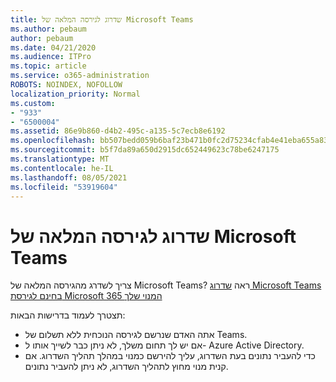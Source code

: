 ```yaml
---
title: שדרוג לגירסה המלאה של Microsoft Teams
ms.author: pebaum
author: pebaum
ms.date: 04/21/2020
ms.audience: ITPro
ms.topic: article
ms.service: o365-administration
ROBOTS: NOINDEX, NOFOLLOW
localization_priority: Normal
ms.custom:
- "933"
- "6500004"
ms.assetid: 86e9b860-d4b2-495c-a135-5c7ecb8e6192
ms.openlocfilehash: bb507bedd059b6baf23b471b0fc2d75234cfab4e41eba655a83a645c65669680
ms.sourcegitcommit: b5f7da89a650d2915dc652449623c78be6247175
ms.translationtype: MT
ms.contentlocale: he-IL
ms.lasthandoff: 08/05/2021
ms.locfileid: "53919604"
---
```

# <a name="upgrade-to-the-full-version-of-microsoft-teams"></a>שדרוג לגירסה המלאה של Microsoft Teams

צריך לשדרג מהגירסה המלאה של Microsoft Teams? ראה [שדרוג Microsoft Teams בחינם לגירסת Microsoft 365 המנוי שלך](https://docs.microsoft.com/microsoftteams/upgrade-freemium)

תצטרך לעמוד בדרישות הבאות:

- אתה האדם שנרשם לגירסה הנוכחית ללא תשלום של Teams.
- אם יש לך תחום משלך, לא ניתן כבר לשייך אותו ל- Azure Active Directory.
- כדי להעביר נתונים בעת השדרוג, עליך להירשם כמנוי במהלך תהליך השדרוג. אם קנית מנוי מחוץ לתהליך השדרוג, לא ניתן להעביר נתונים.
